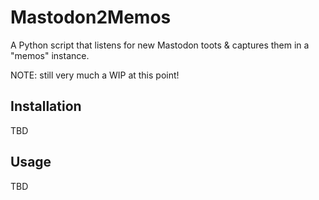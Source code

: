 # Mastodon2Memos

A Python script that listens for new Mastodon toots &amp; captures them in a "memos" instance.

NOTE: still very much a WIP at this point!

## Installation

TBD

## Usage

TBD